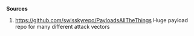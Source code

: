 **Sources**
1) https://github.com/swisskyrepo/PayloadsAllTheThings
Huge payload repo for many different attack vectors

